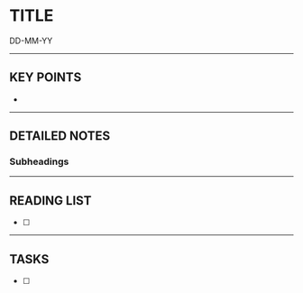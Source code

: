 # TITLE
DD-MM-YY

---
## KEY POINTS

- 

---
## DETAILED NOTES

### Subheadings

---
## READING LIST
- [ ]

---
## TASKS
- [ ]
